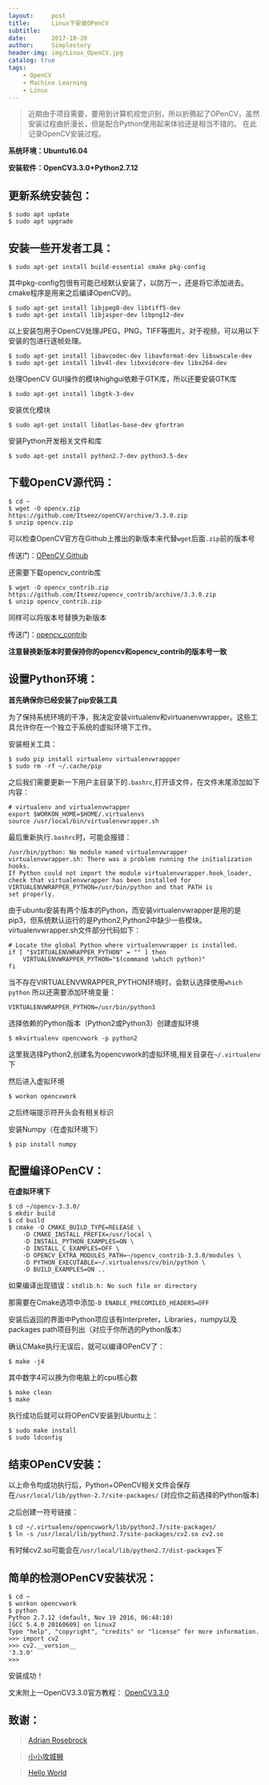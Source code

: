 ```yaml
---
layout:     post
title:      Linux下安装OPenCV
subtitle:   
date:       2017-10-20
author:     Simplestory
header-img: img/Linux_OpenCV.jpg
catalog: true
tags:
    - OpenCV
    - Machine Learning
    - Linux
---
```


>近期由于项目需要，要用到计算机视觉识别，所以折腾起了OPenCV，虽然安装过程曲折漫长，但是配合Python使用起来体验还是相当不错的。
在此记录OpenCV安装过程。

**系统环境：Ubuntu16.04**

**安装软件：OpenCV3.3.0+Python2.7.12**

## 更新系统安装包：

```
$ sudo apt update
$ sudo apt upgrade
```

## 安装一些开发者工具：

```
$ sudo apt-get install build-essential cmake pkg-config
```

其中pkg-config包很有可能已经默认安装了，以防万一，还是将它添加进去。cmake程序是用来之后编译OpenCV的。

```
$ sudo apt-get install libjpeg8-dev libtiff5-dev
$ sudo apt-get install libjasper-dev libpng12-dev
```

以上安装包用于OpenCV处理JPEG，PNG，TIFF等图片。对于视频，可以用以下安装的包进行逐帧处理。

```
$ sudo apt-get install libavcodec-dev libavformat-dev libswscale-dev
$ sudo apt-get install libv4l-dev libxvidcore-dev libx264-dev
```

处理OpenCV GUI操作的模块highgui依赖于GTK库，所以还要安装GTK库

```
$ sudo apt-get install libgtk-3-dev
```

安装优化模块

```
$ sudo apt-get install libatlas-base-dev gfortran
```

安装Python开发相关文件和库

```
$ sudo apt-get install python2.7-dev python3.5-dev
```

## 下载OpenCV源代码：

```
$ cd ~
$ wget -O opencv.zip https://github.com/Itseez/openCV/archive/3.3.0.zip
$ unzip opencv.zip
```

可以检查OpenCV官方在Github上推出的新版本来代替`wget`后面`.zip`前的版本号

传送门：[OPenCV Github](https://github.com/opencv/opencv)

还需要下载opencv_contrib库

```
$ wget -O opencv_contrib.zip https://github.com/Itseez/opencv_contrib/archive/3.3.0.zip
$ unzip opencv_contrib.zip
```

同样可以将版本号替换为新版本

传送门：[opencv_contrib](https://github.com/opencv/opencv_contrib)

**注意替换新版本时要保持你的opencv和opencv_contrib的版本号一致**

## 设置Python环境：

**首先确保你已经安装了pip安装工具**

为了保持系统环境的干净，我决定安装virtualenv和virtuanenvwrapper。这些工具允许你在一个独立于系统的虚拟环境下工作。

安装相关工具：

```
$ sudo pip install virtualenv virtualenvwrappper
$ sudo rm -rf ~/.cache/pip
```

之后我们需要更新一下用户主目录下的`.bashrc`,打开该文件，在文件末尾添加如下内容：

```
# virtualenv and virtualenvwrapper
export $WORKON_HOME=$HOME/.virtualenvs
source /usr/local/bin/virtualenvwrapper.sh
```

最后重新执行`.bashrc`时，可能会报错：

```
/usr/bin/python: No module named virtualenvwrapper  
virtualenvwrapper.sh: There was a problem running the initialization hooks.   
If Python could not import the module virtualenvwrapper.hook_loader, 
check that virtualenvwrapper has been installed for  
VIRTUALENVWRAPPER_PYTHON=/usr/bin/python and that PATH is  
set properly.
```

由于ubuntu安装有两个版本的Python，而安装virtualenvwrapper是用的是pip3，但系统默认运行的是Python2,Python2中缺少一些模块。virtualenvwrapper.sh文件部分代码如下：

```
# Locate the global Python where virtualenvwrapper is installed.  
if [ "$VIRTUALENVWRAPPER_PYTHON" = "" ] then  
    VIRTUALENVWRAPPER_PYTHON="$(command \which python)"  
fi
```

当不存在VIRTUALENVWRAPPER_PYTHON环境时，会默认选择使用`which python`
所以还需要添加环境变量：
```
VIRTUALENVWRAPPER_PYTHON=/usr/bin/python3
```

选择依赖的Python版本（Python2或Python3）创建虚拟环境

```
$ mkvirtualenv opencvwork -p python2
```

这里我选择Python2,创建名为opencvwork的虚拟环境,相关目录在`~/.virtualenv`下

然后进入虚拟环境
```
$ workon opencvwork
```

之后终端提示符开头会有相关标识

安装Numpy（在虚拟环境下）

```
$ pip install numpy
```

## 配置编译OPenCV：

**在虚拟环境下**

```
$ cd ~/opencv-3.3.0/
$ mkdir build
$ cd build
$ cmake -D CMAKE_BUILD_TYPE=RELEASE \
    -D CMAKE_INSTALL_PREFIX=/usr/local \
    -D INSTALL_PYTHON_EXAMPLES=ON \
    -D INSTALL_C_EXAMPLES=OFF \
    -D OPENCV_EXTRA_MODULES_PATH=~/opencv_contrib-3.3.0/modules \
    -D PYTHON_EXECUTABLE=~/.virtualenvs/cv/bin/python \
    -D BUILD_EXAMPLES=ON ..
```

如果编译出现错误：`stdlib.h: No such file or directory`

那需要在Cmake选项中添加`-D ENABLE_PRECOMILED_HEADERS=OFF`

安装后返回的界面中Python项应该有Interpreter，Libraries，numpy以及packages path项目列出（对应于你所选的Python版本）

确认CMake执行无误后，就可以编译OPenCV了：
```
$ make -j4
```

其中数字4可以换为你电脑上的cpu核心数

```
$ make clean
$ make
```

执行成功后就可以将OPenCV安装到Ubuntu上：

```
$ sudo make install
$ sudo ldconfig
```

## 结束OPenCV安装：

以上命令均成功执行后，Python+OPenCV相关文件会保存在`/usr/local/lib/python-2.7/site-packages/`
(对应你之前选择的Python版本)

之后创建一符号链接：
```
$ cd ~/.virtualenv/opencvwork/lib/python2.7/site-packages/
$ ln -s /usr/local/lib/python2.7/site-packages/cv2.so cv2.so
```
有时候cv2.so可能会在`/usr/local/lib/python2.7/dist-packages`下

## 简单的检测OPenCV安装状况：

```
$ cd ~
$ workon opencvwork
$ python
Python 2.7.12 (default, Nov 19 2016, 06:48:10) 
[GCC 5.4.0 20160609] on linux2
Type "help", "copyright", "credits" or "license" for more information.
>>> import cv2
>>> cv2.__version__
'3.3.0'
>>>
```

安装成功！

文末附上一OpenCV3.3.0官方教程：
[OpenCV3.3.0](https://docs.opencv.org/master/d9/df8/tutorial_root.html)

## 致谢：
>[Adrian Rosebrock](https://www.pyimagesearch.com/2016/10/24/ubuntu-16-04-how-to-install-opencv/)

>[小小攻城狮](http://blog.csdn.net/github_33934628/article/details/53122208)

>[Hello World](http://blog.csdn.net/mbl114/article/details/78089741?locationNum=3&fps=1)